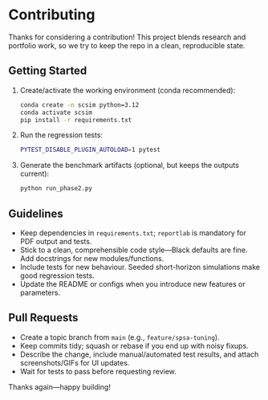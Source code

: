 # Contributing

Thanks for considering a contribution! This project blends research and
portfolio work, so we try to keep the repo in a clean, reproducible state.

## Getting Started
1. Create/activate the working environment (conda recommended):
   ```bash
   conda create -n scsim python=3.12
   conda activate scsim
   pip install -r requirements.txt
   ```
2. Run the regression tests:
   ```bash
   PYTEST_DISABLE_PLUGIN_AUTOLOAD=1 pytest
   ```
3. Generate the benchmark artifacts (optional, but keeps the outputs current):
   ```bash
   python run_phase2.py
   ```

## Guidelines
- Keep dependencies in `requirements.txt`; `reportlab` is mandatory for PDF
  output and tests.
- Stick to a clean, comprehensible code style—Black defaults are fine. Add
  docstrings for new modules/functions.
- Include tests for new behaviour. Seeded short-horizon simulations make good
  regression tests.
- Update the README or configs when you introduce new features or parameters.

## Pull Requests
- Create a topic branch from `main` (e.g., `feature/spsa-tuning`).
- Keep commits tidy; squash or rebase if you end up with noisy fixups.
- Describe the change, include manual/automated test results, and attach
  screenshots/GIFs for UI updates.
- Wait for tests to pass before requesting review.

Thanks again—happy building!
